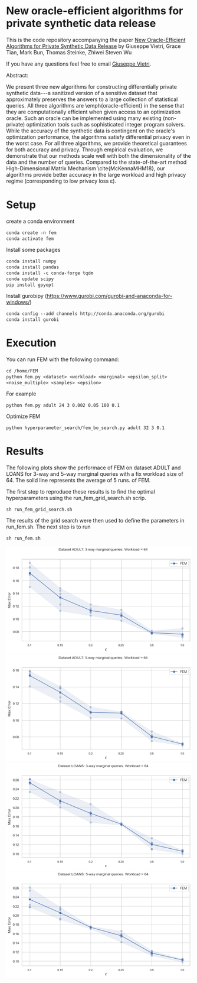 # New oracle-efficient algorithms for private synthetic data release

This is the code repository accompanying the paper [New Oracle-Efficient Algorithms for Private Synthetic Data Release](https://arxiv.org/abs/2007.05453) by Giuseppe Vietri, Grace Tian, Mark Bun, Thomas Steinke, Zhiwei Steven Wu

If you have any questions feel free to email [Giuseppe Vietri](https://sites.google.com/umn.edu/giuseppe-vietri/home).

Abstract:

We present three new algorithms for constructing differentially private synthetic data---a sanitized version of a sensitive dataset that approximately preserves the answers to a large collection of statistical queries. All three algorithms are \emph{oracle-efficient} in the sense that they are computationally efficient when given access to an optimization oracle. Such an oracle can be implemented using many existing (non-private) optimization tools such as sophisticated integer program solvers. While the accuracy of the synthetic data is contingent on the oracle's optimization performance, the algorithms satisfy differential privacy even in the worst case. For all three algorithms, we provide theoretical guarantees for both accuracy and privacy. Through empirical evaluation, we demonstrate that our methods scale well with both the dimensionality of the data and the number of queries. Compared to the state-of-the-art method High-Dimensional Matrix Mechanism \cite{McKennaMHM18}, our algorithms provide better accuracy in the large workload and high privacy regime (corresponding to low privacy loss ε).

# Setup 
create a conda environment 
````
conda create -n fem
conda activate fem
````
Install some packages 
```
conda install numpy 
conda install pandas
conda install -c conda-forge tqdm
conda update scipy
pip install gpyopt
```

Install gurobipy (https://www.gurobi.com/gurobi-and-anaconda-for-windows/)
````
conda config --add channels http://conda.anaconda.org/gurobi
conda install gurobi
````

# Execution
You can run FEM with the following command:
```
cd /home/FEM
python fem.py <dataset> <workload> <marginal> <epsilon_split> <noise_multiple> <samples> <epsilon> 
```
For example
````
python fem.py adult 24 3 0.002 0.05 100 0.1
````

Optimize FEM
````
python hyperparameter_search/fem_bo_search.py adult 32 3 0.1
````

# Results
The following plots show the performace of FEM on dataset 
ADULT and LOANS for 3-way and 5-way marginal queries with a fix workload size of 64.
The solid line represents the average of 5 runs. 
of FEM. 

The first step to reproduce these results is to find the optimal hyperparameters 
using the run_fem_grid_search.sh scrip.
```
sh run_fem_grid_search.sh
```

The results of the grid search were then used to define the parameters in run_fem.sh.
The next step is to run
```
sh run_fem.sh
```


![alt text](images/ADULT_64_3.png)
![alt text](images/ADULT_64_5.png)
![alt text](images/LOANS_64_3.png)
![alt text](images/LOANS_64_5.png)
